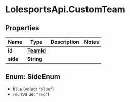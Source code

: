 # LolesportsApi.CustomTeam

## Properties
Name | Type | Description | Notes
------------ | ------------- | ------------- | -------------
**id** | [**TeamId**](TeamId.md) |  | 
**side** | **String** |  | 

<a name="SideEnum"></a>
## Enum: SideEnum

* `blue` (value: `"blue"`)
* `red` (value: `"red"`)

